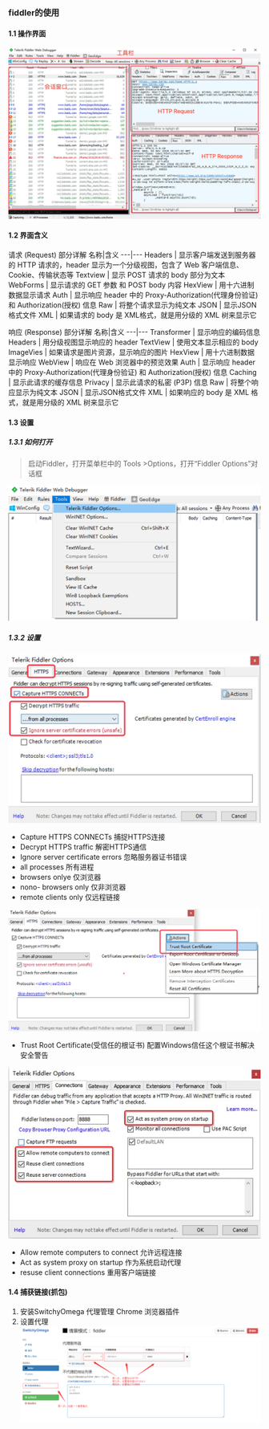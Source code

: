 ###  fiddler的使用
#### 1.1 操作界面
![image](images/0.jpg)
#### 1.2 界面含义
请求 (Request) 部分详解
名称|含义
---|---
Headers | 显示客户端发送到服务器的 HTTP 请求的，header 显示为一个分级视图，包含了 Web 客户端信息、Cookie、传输状态等 
Textview | 显示 POST 请求的 body 部分为文本
WebForms | 显示请求的 GET 参数 和 POST body 内容
HexView | 用十六进制数据显示请求
Auth | 显示响应 header 中的 Proxy-Authorization(代理身份验证) 和 Authorization(授权) 信息
Raw  | 将整个请求显示为纯文本
JSON | 显示JSON格式文件
XML | 如果请求的 body 是 XML格式，就是用分级的 XML 树来显示它


响应 (Response) 部分详解
名称|含义
---|---
Transformer | 显示响应的编码信息
Headers | 用分级视图显示响应的 header
TextView | 使用文本显示相应的 body
ImageVies | 如果请求是图片资源，显示响应的图片
HexView | 用十六进制数据显示响应
WebView | 响应在 Web 浏览器中的预览效果
Auth | 显示响应 header 中的 Proxy-Authorization(代理身份验证) 和 Authorization(授权) 信息
Caching | 显示此请求的缓存信息
Privacy | 显示此请求的私密 (P3P) 信息
Raw | 将整个响应显示为纯文本
JSON | 显示JSON格式文件
XML | 如果响应的 body 是 XML 格式，就是用分级的 XML 树来显示它




#### 1.3 设置
##### 1.3.1 如何打开
> 启动Fiddler，打开菜单栏中的 Tools >Options，打开“Fiddler Options”对话框

![](images/1.png)

##### 1.3.2 设置

![image](images/2.jpg)

- Capture HTTPS CONNECTs 捕捉HTTPS连接
- Decrypt HTTPS traffic 解密HTTPS通信
- Ignore server certificate errors 忽略服务器证书错误
- all processes 所有进程
- browsers onlye 仅浏览器
- nono- browsers only 仅非浏览器
- remote clients only 仅远程链接

![image](images/3.jpg)

- Trust Root Certificate(受信任的根证书) 配置Windows信任这个根证书解决安全警告

![image](images/4.jpg)

- Allow remote computers to connect 允许远程连接
- Act as system proxy on startup 作为系统启动代理
- resuse client connections 重用客户端链接


#### 1.4 捕获链接(抓包)
1. 安装SwitchyOmega 代理管理 Chrome 浏览器插件
2. 设置代理
![image](images/5.png)